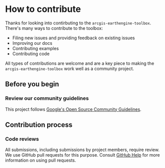 # How to contribute

Thanks for looking into contirbuting to the `arcgis-earthengine-toolbox`. There's many ways to contribute to the toolbox:

* Filing new issues and providing feedback on existing issues
* Improving our docs
* Contributing examples
* Contributing code

All types of contributions are welcome and are a key piece to making the `arcgis-earthengine-toolbox` work well as a community project.

## Before you begin

### Review our community guidelines

This project follows
[Google's Open Source Community Guidelines](https://opensource.google/conduct/).

## Contribution process

### Code reviews

All submissions, including submissions by project members, require review. We
use GitHub pull requests for this purpose. Consult
[GitHub Help](https://help.github.com/articles/about-pull-requests/) for more
information on using pull requests.